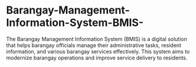 # Barangay-Management-Information-System-BMIS-
The Barangay Management Information System (BMIS) is a digital solution that helps barangay officials manage their administrative tasks, resident information, and various barangay services effectively. This system aims to modernize barangay operations and improve service delivery to residents.
